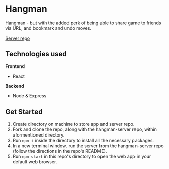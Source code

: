 # Hangman

Hangman - but with the added perk of being able to share game to friends via URL, and bookmark and undo moves. 

[Server repo](https://github.com/easton-gorishek/hangman-server)
## Technologies used
__Frontend__
* React

__Backend__
* Node & Express

## Get Started
1. Create directory on machine to store app and server repo.
1. Fork and clone the repo, along with the hangman-server repo, within aformentioned directory.
2. Run `npm i` inside the directory to install all the necessary packages.
3. In a new terminal window, run the server from the hangman-server repo (follow the directions in the repo's README).
4. Run `npm start` in this repo's directory to open the web app in your default web browser.
